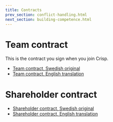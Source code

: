 ```yaml
---
title: Contracts
prev_section: conflict-handling.html
next_section: building-competence.html
---
```


Team contract
=============

This is the contract you sign when you join Crisp.

-   [Team contract, Swedish original](team-contract-sv.html)
-   [Team contract, English translation](team-contract-en.html)

Shareholder contract
====================


-   [Shareholder contract, Swedish original](shareholder-contract-sv.html)
-   [Shareholder contract, English translation](shareholder-contract-en.html)
